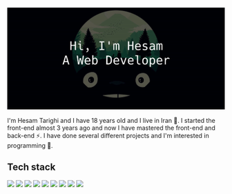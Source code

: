 ![](https://github.com/HesamTarighi/HesamTarighi/blob/main/banner.jpg)
<!-- ![](https://komarev.com/ghpvc/?username=your-github-username&color=green) -->

I'm Hesam Tarighi and I have 18 years old and I live in Iran 👦.
I started the front-end almost 3 years ago and now I have mastered the front-end and back-end ⚡.
I have done several different projects and I'm interested in programming 💫.

Tech stack
---
![](https://badges.aleen42.com/src/html5.svg)
![](https://badges.aleen42.com/src/css3.svg)
![](https://badges.aleen42.com/src/tailwindcss.svg)
![](https://badges.aleen42.com/src/sass.svg)
![](https://badges.aleen42.com/src/javascript.svg)
![](https://badges.aleen42.com/src/typescript.svg)
![](https://badges.aleen42.com/src/jquery.svg)
![](https://badges.aleen42.com/src/vue.svg)
![](https://badges.aleen42.com/src/nuxt.svg)

